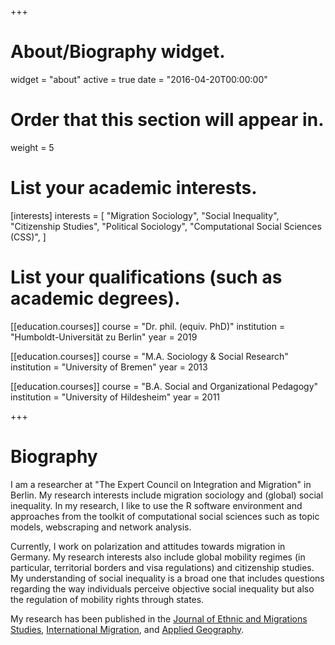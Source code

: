+++
# About/Biography widget.
widget = "about"
active = true
date = "2016-04-20T00:00:00"

# Order that this section will appear in.
weight = 5

# List your academic interests.
[interests]
  interests = [
    "Migration Sociology",
    "Social Inequality",
    "Citizenship Studies",
    "Political Sociology",
    "Computational Social Sciences (CSS)",
  ]

# List your qualifications (such as academic degrees).
[[education.courses]]
  course = "Dr. phil. (equiv. PhD)"
  institution = "Humboldt-Universität zu Berlin"
  year = 2019

[[education.courses]]
  course = "M.A. Sociology & Social Research"
  institution = "University of Bremen"
  year = 2013

[[education.courses]]
  course = "B.A. Social and Organizational Pedagogy"
  institution = "University of Hildesheim"
  year = 2011
 
+++

# Biography

I am a researcher at "The Expert Council on Integration and Migration" in Berlin. My research interests include migration sociology and (global) social inequality. In my research, I like to use the R software environment and approaches from the toolkit of computational social sciences such as topic models, webscraping and network analysis. 

Currently, I work on polarization and attitudes towards migration in Germany. My research interests also include 
global mobility regimes (in particular, territorial borders and visa regulations) and citizenship studies. My 
understanding of social inequality is a broad one that includes questions regarding the way individuals 
perceive objective social inequality but also the regulation of mobility rights through states. 

My research has been published in the [Journal of Ethnic and Migrations Studies](https://www.tandfonline.com/doi/abs/10.1080/1369183X.2015.1005007?journalCode=cjms20), [International Migration](https://fguelzau.netlify.app/publication/regional-mobility-spaces/), and [Applied Geography](https://fguelzau.netlify.com/publication/border-regions-across-the-globe_2023/). 